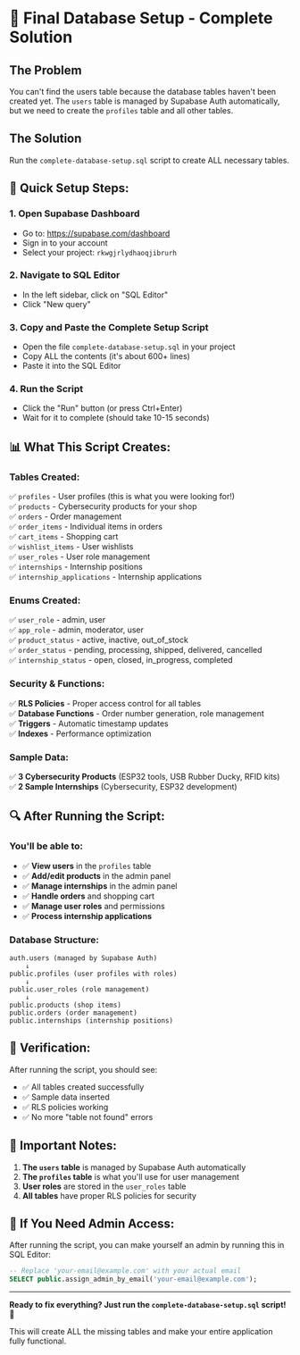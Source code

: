 # 🎯 Final Database Setup - Complete Solution

## The Problem
You can't find the users table because the database tables haven't been created yet. The `users` table is managed by Supabase Auth automatically, but we need to create the `profiles` table and all other tables.

## The Solution
Run the `complete-database-setup.sql` script to create ALL necessary tables.

## 🚀 Quick Setup Steps:

### 1. Open Supabase Dashboard
- Go to: https://supabase.com/dashboard
- Sign in to your account
- Select your project: `rkwgjrlydhaoqjibrurh`

### 2. Navigate to SQL Editor
- In the left sidebar, click on "SQL Editor"
- Click "New query"

### 3. Copy and Paste the Complete Setup Script
- Open the file `complete-database-setup.sql` in your project
- Copy ALL the contents (it's about 600+ lines)
- Paste it into the SQL Editor

### 4. Run the Script
- Click the "Run" button (or press Ctrl+Enter)
- Wait for it to complete (should take 10-15 seconds)

## 📊 What This Script Creates:

### **Tables Created:**
✅ `profiles` - User profiles (this is what you were looking for!)  
✅ `products` - Cybersecurity products for your shop  
✅ `orders` - Order management  
✅ `order_items` - Individual items in orders  
✅ `cart_items` - Shopping cart  
✅ `wishlist_items` - User wishlists  
✅ `user_roles` - User role management  
✅ `internships` - Internship positions  
✅ `internship_applications` - Internship applications  

### **Enums Created:**
✅ `user_role` - admin, user  
✅ `app_role` - admin, moderator, user  
✅ `product_status` - active, inactive, out_of_stock  
✅ `order_status` - pending, processing, shipped, delivered, cancelled  
✅ `internship_status` - open, closed, in_progress, completed  

### **Security & Functions:**
✅ **RLS Policies** - Proper access control for all tables  
✅ **Database Functions** - Order number generation, role management  
✅ **Triggers** - Automatic timestamp updates  
✅ **Indexes** - Performance optimization  

### **Sample Data:**
✅ **3 Cybersecurity Products** (ESP32 tools, USB Rubber Ducky, RFID kits)  
✅ **2 Sample Internships** (Cybersecurity, ESP32 development)  

## 🔍 After Running the Script:

### **You'll be able to:**
- ✅ **View users** in the `profiles` table
- ✅ **Add/edit products** in the admin panel
- ✅ **Manage internships** in the admin panel
- ✅ **Handle orders** and shopping cart
- ✅ **Manage user roles** and permissions
- ✅ **Process internship applications**

### **Database Structure:**
```
auth.users (managed by Supabase Auth)
    ↓
public.profiles (user profiles with roles)
    ↓
public.user_roles (role management)
    ↓
public.products (shop items)
public.orders (order management)
public.internships (internship positions)
```

## 🎉 Verification:

After running the script, you should see:
- ✅ All tables created successfully
- ✅ Sample data inserted
- ✅ RLS policies working
- ✅ No more "table not found" errors

## 🚨 Important Notes:

1. **The `users` table** is managed by Supabase Auth automatically
2. **The `profiles` table** is what you'll use for user management
3. **User roles** are stored in the `user_roles` table
4. **All tables** have proper RLS policies for security

## 🔧 If You Need Admin Access:

After running the script, you can make yourself an admin by running this in SQL Editor:

```sql
-- Replace 'your-email@example.com' with your actual email
SELECT public.assign_admin_by_email('your-email@example.com');
```

---

**Ready to fix everything? Just run the `complete-database-setup.sql` script!** 🚀

This will create ALL the missing tables and make your entire application fully functional.
